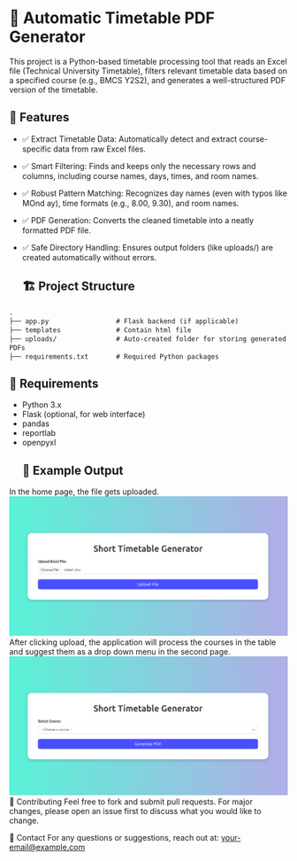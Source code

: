 # 📅 Automatic Timetable PDF Generator
This project is a Python-based timetable processing tool that reads an Excel file (Technical University Timetable), filters relevant timetable data based on a specified course (e.g., BMCS Y2S2), and generates a well-structured PDF version of the timetable.
## 🚀 Features
- ✅ Extract Timetable Data: Automatically detect and extract course-specific data from raw Excel files.
- ✅ Smart Filtering: Finds and keeps only the necessary rows and columns, including course names, days, times, and room names.
- ✅ Robust Pattern Matching: Recognizes day names (even with typos like MOnd ay), time formats (e.g., 8.00, 9.30), and room names.
- ✅ PDF Generation: Converts the cleaned timetable into a neatly formatted PDF file.
- ✅ Safe Directory Handling: Ensures output folders (like uploads/) are created automatically without errors.

  ## 🏗️ Project Structure

```plaintext
.
├── app.py                 # Flask backend (if applicable)
├── templates              # Contain html file
├── uploads/               # Auto-created folder for storing generated PDFs
├── requirements.txt       # Required Python packages
```
##   📝 Requirements
- Python 3.x
- Flask (optional, for web interface)
- pandas
- reportlab
- openpyxl
  ## 📄 Example Output
In the home page, the file gets uploaded.
![Home page](pictures/screen1.png)
After clicking upload, the application will process the courses in the table and suggest them as a drop down menu in the second page.
![Second page](pictures/screen2.png)
🤝 Contributing
Feel free to fork and submit pull requests. For major changes, please open an issue first to discuss what you would like to change.

📧 Contact
For any questions or suggestions, reach out at: your-email@example.com
